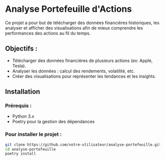 # Analyse Portefeuille d'Actions

Ce projet a pour but de télécharger des données financières historiques, les analyser et afficher des visualisations afin de mieux comprendre les performances des actions au fil du temps.

## Objectifs :

- Télécharger des données financières de plusieurs actions (ex: Apple, Tesla).
- Analyser les données : calcul des rendements, volatilité, etc.
- Créer des visualisations pour représenter les tendances et les insights.

## Installation

### Prérequis :

- Python 3.x
- Poetry pour la gestion des dépendances

### Pour installer le projet :

```bash
git clone https://github.com/votre-utilisateur/analyse-portefeuille.git
cd analyse-portefeuille
poetry install
```
